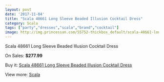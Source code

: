 ```yaml
---
layout: post
date: '2017-11-04'
title: "Scala 48661 Long Sleeve Beaded Illusion Cocktail Dress"
category: Scala
tags: ["party","dresses","scala","brand","cocktail"]
image: http://img.princessan.com/55752-thickbox_default/scala-48661-long-sleeve-beaded-illusion-cocktail-dress.jpg
---
```

Scala 48661 Long Sleeve Beaded Illusion Cocktail Dress

On Sales: **$277.99**
<a href="https://www.princessan.com/en/scala/25043-scala-48661-long-sleeve-beaded-illusion-cocktail-dress.html"><amp-img layout="responsive" width="600" height="600" src="//img.princessan.com/55752-thickbox_default/scala-48661-long-sleeve-beaded-illusion-cocktail-dress.jpg" alt="Scala 48661 Long Sleeve Beaded Illusion Cocktail Dress 0" /></a>
<a href="https://www.princessan.com/en/scala/25043-scala-48661-long-sleeve-beaded-illusion-cocktail-dress.html"><amp-img layout="responsive" width="600" height="600" src="//img.princessan.com/55754-thickbox_default/scala-48661-long-sleeve-beaded-illusion-cocktail-dress.jpg" alt="Scala 48661 Long Sleeve Beaded Illusion Cocktail Dress 1" /></a>
<a href="https://www.princessan.com/en/scala/25043-scala-48661-long-sleeve-beaded-illusion-cocktail-dress.html"><amp-img layout="responsive" width="600" height="600" src="//img.princessan.com/55753-thickbox_default/scala-48661-long-sleeve-beaded-illusion-cocktail-dress.jpg" alt="Scala 48661 Long Sleeve Beaded Illusion Cocktail Dress 2" /></a>

Buy it: [Scala 48661 Long Sleeve Beaded Illusion Cocktail Dress](https://www.princessan.com/en/scala/25043-scala-48661-long-sleeve-beaded-illusion-cocktail-dress.html "Scala 48661 Long Sleeve Beaded Illusion Cocktail Dress")

View more: [Scala](https://www.princessan.com/en/55-scala "Scala")